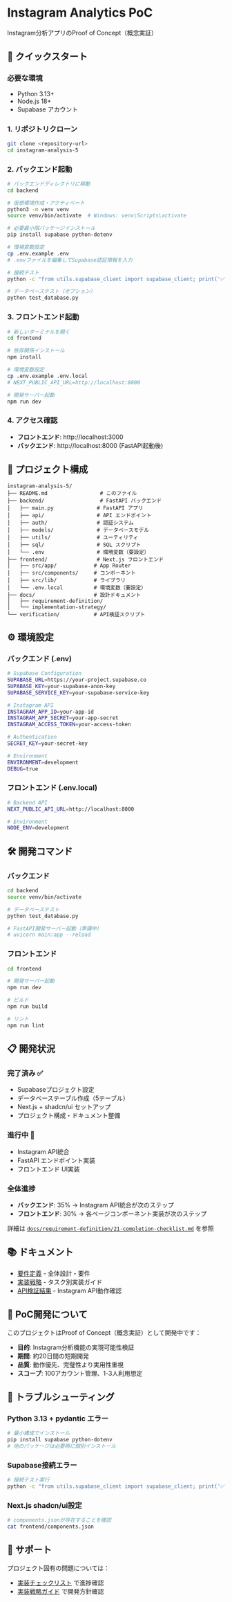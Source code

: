# Instagram Analytics PoC

Instagram分析アプリのProof of Concept（概念実証）

## 🚀 クイックスタート

### 必要な環境
- Python 3.13+
- Node.js 18+
- Supabase アカウント

### 1. リポジトリクローン
```bash
git clone <repository-url>
cd instagram-analysis-5
```

### 2. バックエンド起動

```bash
# バックエンドディレクトリに移動
cd backend

# 仮想環境作成・アクティベート
python3 -m venv venv
source venv/bin/activate  # Windows: venv\Scripts\activate

# 必要最小限パッケージインストール
pip install supabase python-dotenv

# 環境変数設定
cp .env.example .env
# .envファイルを編集してSupabase認証情報を入力

# 接続テスト
python -c "from utils.supabase_client import supabase_client; print('✅ 接続成功' if supabase_client.client else '❌ 接続失敗')"

# データベーステスト（オプション）
python test_database.py
```

### 3. フロントエンド起動

```bash
# 新しいターミナルを開く
cd frontend

# 依存関係インストール
npm install

# 環境変数設定
cp .env.example .env.local
# NEXT_PUBLIC_API_URL=http://localhost:8000

# 開発サーバー起動
npm run dev
```

### 4. アクセス確認
- **フロントエンド**: http://localhost:3000
- **バックエンド**: http://localhost:8000 (FastAPI起動後)

## 📁 プロジェクト構成

```
instagram-analysis-5/
├── README.md                 # このファイル
├── backend/                  # FastAPI バックエンド
│   ├── main.py              # FastAPI アプリ
│   ├── api/                 # API エンドポイント
│   ├── auth/                # 認証システム
│   ├── models/              # データベースモデル
│   ├── utils/               # ユーティリティ
│   ├── sql/                 # SQL スクリプト
│   └── .env                 # 環境変数（要設定）
├── frontend/                # Next.js フロントエンド
│   ├── src/app/            # App Router
│   ├── src/components/     # コンポーネント
│   ├── src/lib/            # ライブラリ
│   └── .env.local          # 環境変数（要設定）
├── docs/                   # 設計ドキュメント
│   ├── requirement-definition/
│   └── implementation-strategy/
└── verification/           # API検証スクリプト
```

## ⚙️ 環境設定

### バックエンド (.env)
```bash
# Supabase Configuration
SUPABASE_URL=https://your-project.supabase.co
SUPABASE_KEY=your-supabase-anon-key
SUPABASE_SERVICE_KEY=your-supabase-service-key

# Instagram API
INSTAGRAM_APP_ID=your-app-id
INSTAGRAM_APP_SECRET=your-app-secret
INSTAGRAM_ACCESS_TOKEN=your-access-token

# Authentication
SECRET_KEY=your-secret-key

# Environment
ENVIRONMENT=development
DEBUG=true
```

### フロントエンド (.env.local)
```bash
# Backend API
NEXT_PUBLIC_API_URL=http://localhost:8000

# Environment
NODE_ENV=development
```

## 🛠️ 開発コマンド

### バックエンド
```bash
cd backend
source venv/bin/activate

# データベーステスト
python test_database.py

# FastAPI開発サーバー起動（準備中）
# uvicorn main:app --reload
```

### フロントエンド
```bash
cd frontend

# 開発サーバー起動
npm run dev

# ビルド
npm run build

# リント
npm run lint
```

## 📋 開発状況

### 完了済み ✅
- Supabaseプロジェクト設定
- データベーステーブル作成（5テーブル）
- Next.js + shadcn/ui セットアップ
- プロジェクト構成・ドキュメント整備

### 進行中 🔄
- Instagram API統合
- FastAPI エンドポイント実装
- フロントエンド UI実装

### 全体進捗
- **バックエンド**: 35% → Instagram API統合が次のステップ
- **フロントエンド**: 30% → 各ページコンポーネント実装が次のステップ

詳細は [`docs/requirement-definition/21-completion-checklist.md`](docs/requirement-definition/21-completion-checklist.md) を参照

## 📚 ドキュメント

- [要件定義](docs/requirement-definition/) - 全体設計・要件
- [実装戦略](docs/implementation-strategy/) - タスク別実装ガイド
- [API検証結果](verification/) - Instagram API動作確認

## 🎯 PoC開発について

このプロジェクトはProof of Concept（概念実証）として開発中です：

- **目的**: Instagram分析機能の実現可能性検証
- **期間**: 約20日間の短期開発
- **品質**: 動作優先、完璧性より実用性重視
- **スコープ**: 100アカウント管理、1-3人利用想定

## 🔧 トラブルシューティング

### Python 3.13 + pydantic エラー
```bash
# 最小構成でインストール
pip install supabase python-dotenv
# 他のパッケージは必要時に個別インストール
```

### Supabase接続エラー
```bash
# 接続テスト実行
python -c "from utils.supabase_client import supabase_client; print('✅ 接続成功' if supabase_client.client else '❌ 接続失敗')"
```

### Next.js shadcn/ui設定
```bash
# components.jsonが存在することを確認
cat frontend/components.json
```

## 📧 サポート

プロジェクト固有の問題については：
- [実装チェックリスト](docs/requirement-definition/21-completion-checklist.md) で進捗確認
- [実装戦略ガイド](docs/implementation-strategy/README.md) で開発方針確認